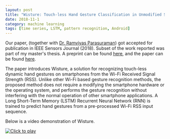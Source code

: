 ```yaml
---
layout: post
title: "Wisture: Touch-less Hand Gesture Classification in Unmodified Smartphones Using Wi-Fi Signals"
date: 2018-11-1
category: machine learning
tags: [time series, LSTM, pattern recognition, Android]
---
```

Our paper, (together with [Dr. Ramviyas Parasuraman](http://cobweb.cs.uga.edu/~ramviyas))
got accepted for publication in IEEE Sensors Journal (2018). Subset of the 
work reported was part of my master's thesis. A preprint can be found 
[here](https://arxiv.org/abs/1707.08569), and the paper can be found 
[here](https://ieeexplore.ieee.org/document/8493572).

The paper introduces Wisture, a solution for recognizing touch-less dynamic 
hand gestures on smartphones from the Wi-Fi Received Signal Strength (RSS). 
Unlike other Wi-Fi based gesture recognition methods, the proposed
method does not require a modifying the smartphone hardware or the operating 
system, and performs the gesture recognition without interfering with the 
normal operation of other smartphone applications.
A Long Short-Term Memory (LSTM) Recurrent Neural Network (RNN) is trained to
predict hand gestures from a pre-processed Wi-Fi RSS input sequence.

Below is a video demonstration of Wisture.

<a href="https://youtu.be/5v4KpAFvxpU" target="_blank"><img src="{{ site.baseurl }}/public/posts_imgs/wisture.png" title="Click to play"></a>
